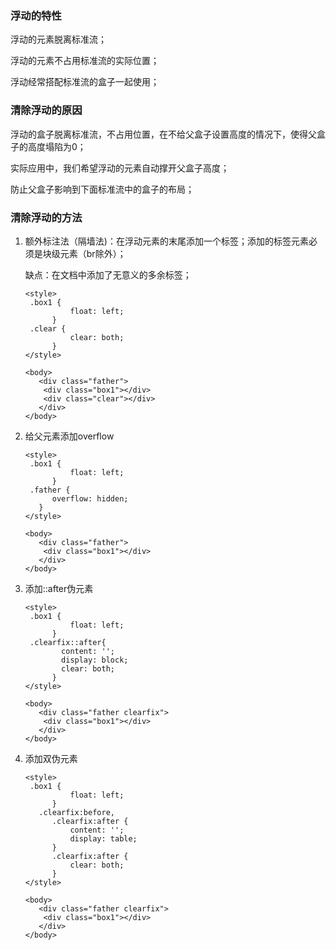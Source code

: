 ### 浮动的特性

浮动的元素脱离标准流；

浮动的元素不占用标准流的实际位置；

浮动经常搭配标准流的盒子一起使用；

### 清除浮动的原因

浮动的盒子脱离标准流，不占用位置，在不给父盒子设置高度的情况下，使得父盒子的高度塌陷为0；

实际应用中，我们希望浮动的元素自动撑开父盒子高度；

防止父盒子影响到下面标准流中的盒子的布局；

### 清除浮动的方法

1. 额外标注法（隔墙法)：在浮动元素的末尾添加一个标签；添加的标签元素必须是块级元素（br除外）；

   缺点：在文档中添加了无意义的多余标签；

   ``` 
   <style>
   	.box1 {
             float: left;
         }
   	.clear {
             clear: both;
         }
   </style>
   
   <body>
      <div class="father">
       <div class="box1"></div>
       <div class="clear"></div>
      </div>
   </body>
   ```

2. 给父元素添加overflow

   ``` 
   <style>
   	.box1 {
             float: left;
         }
   	.father {
   		 overflow: hidden;
   	  }
   </style>
   
   <body>
      <div class="father">
       <div class="box1"></div>
      </div>
   </body>
   ```

3. 添加::after伪元素

   ``` 
   <style>
   	.box1 {
             float: left;
         }
   	.clearfix::after{
           content: '';
           display: block;
           clear: both;
         }
   </style>
   
   <body>
      <div class="father clearfix">
       <div class="box1"></div>
      </div>
   </body>
   ```

4. 添加双伪元素

   ``` 
   <style>
   	.box1 {
             float: left;
         }
   	  .clearfix:before,
         .clearfix:after {
             content: '';
             display: table;
         }
         .clearfix:after {
             clear: both;
         }
   </style>
   
   <body>
      <div class="father clearfix">
       <div class="box1"></div>
      </div>
   </body>
   ```

   